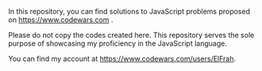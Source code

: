 In this repository, you can find solutions to JavaScript problems proposed on <a href= "https://www.codewars.com">https://www.codewars.com</a> .

Please do not copy the codes created here.  This repository serves the sole purpose of showcasing my proficiency in the JavaScript language.

You can find my account at <a href= "https://www.codewars.com/users/ElFrah">https://www.codewars.com/users/ElFrah</a>.
